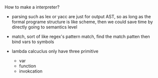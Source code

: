 How to make a interpreter?

* parsing such as lex or yacc are just for output AST, so as long as the formal programe structure is like scheme, then we could save time by directly going to semantics level

* match, sort of like regex's pattern match, find the match patten then bind vars to symbols

* lambda calcuclus only have three primitive
  * var
  * function
  * invokcation 